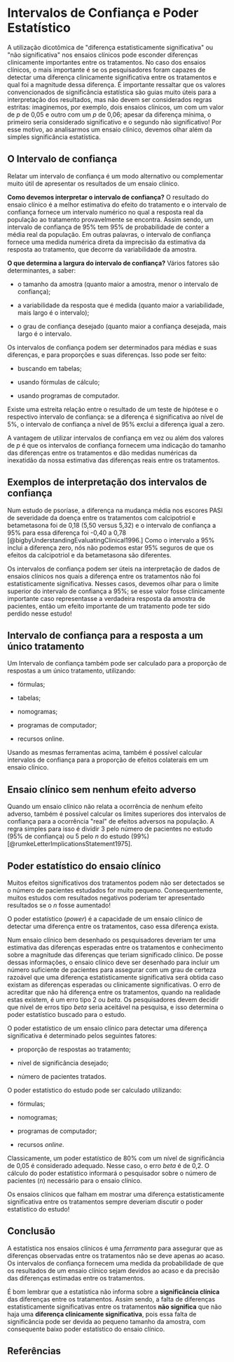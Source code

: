 # Intervalos de Confiança e Poder Estatístico

A utilização dicotômica de "diferença estatisticamente significativa" ou "não significativa" nos ensaios clínicos pode esconder diferenças clinicamente importantes entre os tratamentos.  No caso dos ensaios clínicos, o mais importante  é se os pesquisadores foram capazes de detectar uma diferença clinicamente significativa entre os tratamentos e qual foi a magnitude dessa diferença.
É importante ressaltar que os valores convencionados de significância estatística são guias muito úteis para a interpretação dos resultados, mas não devem ser considerados regras estritas: imaginemos, por exemplo,  dois ensaios clínicos, um com um valor de *p* de 0,05 e outro com um *p* de 0,06; apesar da diferença mínima, o primeiro seria considerado significativo e o segundo não significativo! Por esse motivo, ao analisarmos um ensaio clínico, devemos olhar além da simples significância estatística.




## O Intervalo de confiança

Relatar um intervalo de confiança é um modo alternativo ou complementar muito útil de apresentar os resultados de um ensaio clínico.

 **Como devemos interpretar o intervalo de confiança?** 
O resultado do ensaio clínico é a melhor estimativa do efeito do tratamento e o intervalo de confiança fornece um intervalo numérico no qual a resposta real da população ao tratamento provavelmente se encontra. Assim sendo, um intervalo de confiança de 95% tem 95% de probabilidade de conter a média real da população.
Em outras palavras, o intervalo de confiança fornece uma medida numérica direta da imprecisão da estimativa da resposta ao tratamento, que decorre da variabilidade da amostra.

**O que determina a largura do intervalo de confiança?** 
Vários fatores são determinantes, a saber:

- o tamanho da amostra (quanto maior a amostra, menor o intervalo de confiança);

- a variabilidade da resposta que é medida (quanto maior a variabilidade, mais largo é o intervalo);

- o grau de confiança desejado (quanto maior a confiança desejada, mais largo é o intervalo.


Os intervalos de confiança podem ser determinados para médias e suas diferenças, e para proporções e suas diferenças. Isso pode ser feito:

- buscando em tabelas;

- usando fórmulas de cálculo;

- usando programas de computador.

Existe uma estreita relação entre o resultado de um teste de hipótese e o respectivo intervalo de confiança: se a diferença é significativa ao nível de 5%, o intervalo de confiança a nível de 95%  exclui a diferença igual a zero.


A vantagem de utilizar intervalos de confiança em vez ou além dos valores de *p* é que os intervalos de confiança fornecem uma indicação do tamanho das diferenças entre os tratamentos e dão medidas numéricas da inexatidão da nossa estimativa das diferenças reais entre os tratamentos.


## Exemplos de interpretação dos intervalos de confiança

Num estudo de psoríase, a diferença na mudança média nos escores PASI de severidade da doença entre os tratamentos com calcipotriol e betametasona foi de 0,18 (5,50 versus 5,32) e o intervalo de confiança a 95% para essa diferença foi -0,40 a 0,78 [@bigbyUnderstandingEvaluatingClinical1996.] Como o intervalo a 95% inclui a diferença zero, nós não podemos estar 95% seguros de que os efeitos da calcipotriol e da betametasona são diferentes.


Os intervalos de confiança podem ser úteis na interpretação de dados de ensaios clínicos nos quais a diferença entre os tratamentos não foi estatisticamente significativa.  Nesses casos, devemos olhar para o limite superior do intervalo de confiança a 95%; se esse valor fosse clinicamente importante caso representasse a verdadeira resposta da amostra de pacientes, então um efeito importante de um tratamento pode ter sido perdido nesse estudo!


## Intervalo de confiança para a resposta a um único tratamento

Um Intervalo de confiança também pode ser calculado para a proporção de respostas a um único tratamento, utilizando:

- fórmulas;

- tabelas;

- nomogramas;

- programas de computador;

- recursos online.


Usando as mesmas ferramentas acima, também é possível calcular intervalos de confiança para a proporção de efeitos colaterais em um ensaio clínico.
 


## Ensaio clínico sem nenhum efeito adverso

Quando um ensaio clínico não relata a ocorrência de nenhum efeito adverso, também é possível calcular os limites superiores dos intervalos de confiança para a ocorrência "real" de efeitos adversos na população.
A regra simples para isso é dividir 3 pelo número de pacientes no estudo (95% de confiança) ou 5 pelo *n* do estudo (99%) [@rumkeLetterImplicationsStatement1975].
	



## Poder estatístico do ensaio clínico

Muitos efeitos significativos dos tratamentos podem não ser detectados se o número de pacientes estudados for muito pequeno. Consequentemente, muitos estudos com resultados negativos poderiam ter apresentado resultados se o *n* fosse aumentado!

O poder estatístico (*power*) é a capacidade de um ensaio clínico de detectar uma diferença entre os tratamentos, caso essa diferença exista.

Num ensaio clínico bem desenhado os pesquisadores deveriam ter uma estimativa das diferenças esperadas entre os tratamentos e conhecimento sobre a magnitude das diferenças que teriam significado clínico. De posse dessas informações, o ensaio clínico deve ser desenhado para incluir um número suficiente de pacientes para assegurar com um grau de certeza razoável que uma diferença estatisticamente significativa será obtida caso existam as diferenças esperadas ou clinicamente significativas. O erro de acreditar que não há diferença entre os tratamentos, quando na realidade estas existem, é um erro tipo 2 ou *beta*. Os pesquisadores devem decidir que nível de erros tipo *beta* seria aceitável na pesquisa, e isso determina o poder estatístico buscado para o estudo.

O poder estatístico de um ensaio clínico para detectar uma diferença significativa é determinado pelos seguintes fatores:

- proporção de respostas ao tratamento;

- nível de significância desejado;

- número de pacientes tratados.

O poder estatístico do estudo pode ser calculado utilizando:

- fórmulas;

- nomogramas;

- programas de computador;

- recursos *online*.

Classicamente, um poder estatístico de 80% com um nível de significância de 0,05 é considerado adequado. Nesse caso, o erro *beta* é de 0,2. O cálculo do poder estatístico informará o pesquisador sobre o número de pacientes (*n*) necessário para o ensaio clínico.

Os ensaios clínicos que falham em mostrar uma diferença estatisticamente significativa entre os tratamentos sempre deveriam discutir o poder estatístico do estudo!


## Conclusão

A estatística nos ensaios clínicos é uma *ferramenta* para assegurar que as diferenças observadas entre os tratamentos não se deve apenas ao acaso. Os intervalos de confiança fornecem uma medida da probabilidade de que os resultados de um ensaio clínico sejam devidos ao acaso e da precisão das diferenças estimadas entre os tratamentos.

É bom lembrar que a estatística não informa sobre a **significância clínica** das diferenças entre os tratamentos. Assim sendo, a falta de diferenças estatisticamente significativas entre os tratamentos **não significa** que não haja uma **diferença clinicamente significativa**, pois essa falta de significância pode ser devida ao pequeno tamanho da amostra, com consequente baixo poder estatístico do ensaio clínico.

## Referências
 






  

 












